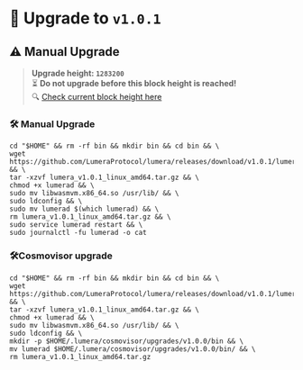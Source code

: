 # 🚀 Upgrade to `v1.0.1`

## ⚠️ Manual Upgrade

> **Upgrade height: `1283200`**  
> ⏳ **Do not upgrade before this block height is reached!**  
> 🔍 [Check current block height here](https://testnet.cosmotracker.com/lumera/block/1283200)

### 🛠️ Manual Upgrade

```
cd "$HOME" && rm -rf bin && mkdir bin && cd bin && \
wget https://github.com/LumeraProtocol/lumera/releases/download/v1.0.1/lumera_v1.0.1_linux_amd64.tar.gz && \
tar -xzvf lumera_v1.0.1_linux_amd64.tar.gz && \
chmod +x lumerad && \
sudo mv libwasmvm.x86_64.so /usr/lib/ && \
sudo ldconfig && \
sudo mv lumerad $(which lumerad) && \
rm lumera_v1.0.1_linux_amd64.tar.gz && \
sudo service lumerad restart && \
sudo journalctl -fu lumerad -o cat
```
### 🛠️Cosmovisor upgrade
```
cd "$HOME" && rm -rf bin && mkdir bin && cd bin && \
wget https://github.com/LumeraProtocol/lumera/releases/download/v1.0.1/lumera_v1.0.1_linux_amd64.tar.gz && \
tar -xzvf lumera_v1.0.1_linux_amd64.tar.gz && \
chmod +x lumerad && \
sudo mv libwasmvm.x86_64.so /usr/lib/ && \
sudo ldconfig && \
mkdir -p $HOME/.lumera/cosmovisor/upgrades/v1.0.0/bin && \
mv lumerad $HOME/.lumera/cosmovisor/upgrades/v1.0.0/bin/ && \
rm lumera_v1.0.1_linux_amd64.tar.gz
```
